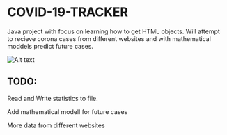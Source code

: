 # COVID-19-TRACKER
Java project with focus on learning how to get HTML objects. Will attempt to recieve corona cases from different websites and with mathematical moddels predict future cases.

![Alt text](https://i.imgur.com/WcC9b54.png "Title")


## TODO:
Read and Write statistics to file. 

Add mathematical modell for future cases

More data from different websites
